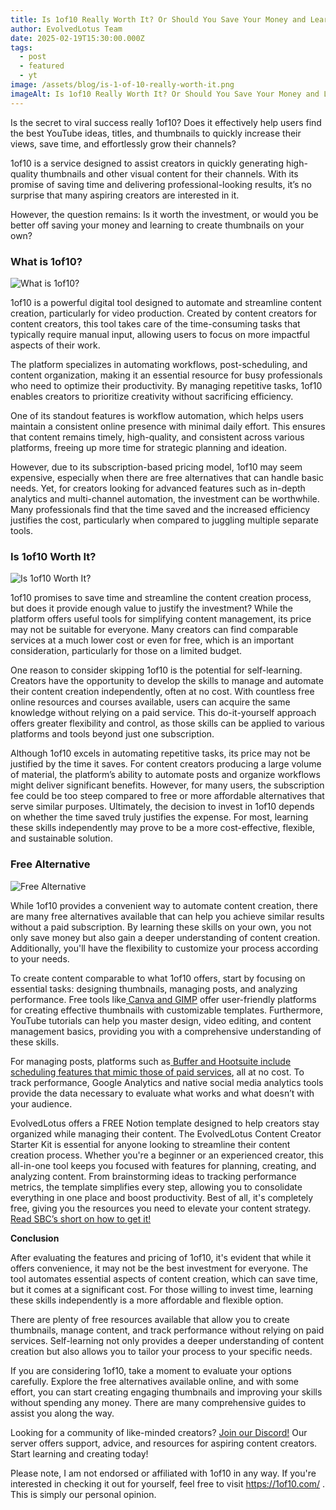 ```yaml
---
title: Is 1of10 Really Worth It? Or Should You Save Your Money and Learn on Your Own?
author: EvolvedLotus Team
date: 2025-02-19T15:30:00.000Z
tags:
  - post
  - featured
  - yt
image: /assets/blog/is-1-of-10-really-worth-it.png
imageAlt: Is 1of10 Really Worth It? Or Should You Save Your Money and Learn on Your Own?
---
```

Is the secret to viral success really 1of10? Does it effectively help users find the best YouTube ideas, titles, and thumbnails to quickly increase their views, save time, and effortlessly grow their channels?

1of10 is a service designed to assist creators in quickly generating high-quality thumbnails and other visual content for their channels. With its promise of saving time and delivering professional-looking results, it’s no surprise that many aspiring creators are interested in it.

However, the question remains: Is it worth the investment, or would you be better off saving your money and learning to create thumbnails on your own?

### **What is 1of10?**

![What is 1of10?](/assets/blog/what-is-1-of-10.png)

1of10 is a powerful digital tool designed to automate and streamline content creation, particularly for video production. Created by content creators for content creators, this tool takes care of the time-consuming tasks that typically require manual input, allowing users to focus on more impactful aspects of their work.

The platform specializes in automating workflows, post-scheduling, and content organization, making it an essential resource for busy professionals who need to optimize their productivity. By managing repetitive tasks, 1of10 enables creators to prioritize creativity without sacrificing efficiency.

One of its standout features is workflow automation, which helps users maintain a consistent online presence with minimal daily effort. This ensures that content remains timely, high-quality, and consistent across various platforms, freeing up more time for strategic planning and ideation.

However, due to its subscription-based pricing model, 1of10 may seem expensive, especially when there are free alternatives that can handle basic needs. Yet, for creators looking for advanced features such as in-depth analytics and multi-channel automation, the investment can be worthwhile. Many professionals find that the time saved and the increased efficiency justifies the cost, particularly when compared to juggling multiple separate tools.

### **Is 1of10 Worth It?**

![Is 1of10 Worth It?](/assets/blog/is-it-worth-it.png)

1of10 promises to save time and streamline the content creation process, but does it provide enough value to justify the investment? While the platform offers useful tools for simplifying content management, its price may not be suitable for everyone. Many creators can find comparable services at a much lower cost or even for free, which is an important consideration, particularly for those on a limited budget.

One reason to consider skipping 1of10 is the potential for self-learning. Creators have the opportunity to develop the skills to manage and automate their content creation independently, often at no cost. With countless free online resources and courses available, users can acquire the same knowledge without relying on a paid service. This do-it-yourself approach offers greater flexibility and control, as those skills can be applied to various platforms and tools beyond just one subscription.

Although 1of10 excels in automating repetitive tasks, its price may not be justified by the time it saves. For content creators producing a large volume of material, the platform’s ability to automate posts and organize workflows might deliver significant benefits. However, for many users, the subscription fee could be too steep compared to free or more affordable alternatives that serve similar purposes. Ultimately, the decision to invest in 1of10 depends on whether the time saved truly justifies the expense. For most, learning these skills independently may prove to be a more cost-effective, flexible, and sustainable solution.

### **Free Alternative**

![Free Alternative](/assets/blog/free-alternative.png)

While 1of10 provides a convenient way to automate content creation, there are many free alternatives available that can help you achieve similar results without a paid subscription. By learning these skills on your own, you not only save money but also gain a deeper understanding of content creation. Additionally, you'll have the flexibility to customize your process according to your needs.

To create content comparable to what 1of10 offers, start by focusing on essential tasks: designing thumbnails, managing posts, and analyzing performance. Free tools like[ Canva and GIMP](https://blog.evolvedlotus.com/blog/2023-11-20-boost-tiktok-visuals-top-online-resources/) offer user-friendly platforms for creating effective thumbnails with customizable templates. Furthermore, YouTube tutorials can help you master design, video editing, and content management basics, providing you with a comprehensive understanding of these skills.

For managing posts, platforms such as[ Buffer and Hootsuite include scheduling features that mimic those of paid services](https://blog.evolvedlotus.com/blog/2023-11-20-social-scheduling-mastery-harnessing-free-tools-for-online-success/), all at no cost. To track performance, Google Analytics and native social media analytics tools provide the data necessary to evaluate what works and what doesn’t with your audience.

EvolvedLotus offers a FREE Notion template designed to help creators stay organized while managing their content. The EvolvedLotus Content Creator Starter Kit is essential for anyone looking to streamline their content creation process. Whether you're a beginner or an experienced creator, this all-in-one tool keeps you focused with features for planning, creating, and analyzing content. From brainstorming ideas to tracking performance metrics, the template simplifies every step, allowing you to consolidate everything in one place and boost productivity. Best of all, it's completely free, giving you the resources you need to elevate your content strategy. [Read SBC’s short on how to get it!](https://www.quora.com/profile/StudyBuddyC-Media/EvolvedLotus-Content-Creator-Starter-Kit) 

**Conclusion**

After evaluating the features and pricing of 1of10, it's evident that while it offers convenience, it may not be the best investment for everyone. The tool automates essential aspects of content creation, which can save time, but it comes at a significant cost. For those willing to invest time, learning these skills independently is a more affordable and flexible option.

There are plenty of free resources available that allow you to create thumbnails, manage content, and track performance without relying on paid services. Self-learning not only provides a deeper understanding of content creation but also allows you to tailor your process to your specific needs.

If you are considering 1of10, take a moment to evaluate your options carefully. Explore the free alternatives available online, and with some effort, you can start creating engaging thumbnails and improving your skills without spending any money. There are many comprehensive guides to assist you along the way.

Looking for a community of like-minded creators? [Join our Discord!](https://tinyurl.com/EVLDiscord) Our server offers support, advice, and resources for aspiring content creators. Start learning and creating today!

Please note, I am not endorsed or affiliated with 1of10 in any way. If you're interested in checking it out for yourself, feel free to visit <https://1of10.com/> . This is simply our personal opinion.
